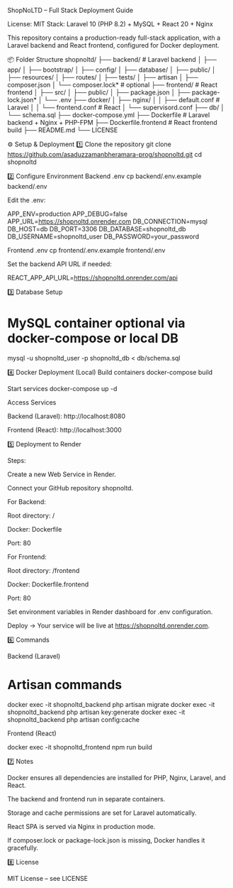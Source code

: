 ShopNoLTD – Full Stack Deployment Guide

License: MIT
Stack: Laravel 10 (PHP 8.2) + MySQL + React 20 + Nginx

This repository contains a production-ready full-stack application, with a Laravel backend and React frontend, configured for Docker deployment.

📦 Folder Structure
shopnoltd/
├── backend/                 # Laravel backend
│   ├── app/
│   ├── bootstrap/
│   ├── config/
│   ├── database/
│   ├── public/
│   ├── resources/
│   ├── routes/
│   ├── tests/
│   ├── artisan
│   ├── composer.json
│   └── composer.lock*       # optional
├── frontend/                # React frontend
│   ├── src/
│   ├── public/
│   ├── package.json
│   ├── package-lock.json*
│   └── .env
├── docker/
│   ├── nginx/
│   │   ├── default.conf     # Laravel
│   │   └── frontend.conf    # React
│   └── supervisord.conf
├── db/
│   └── schema.sql
├── docker-compose.yml
├── Dockerfile               # Laravel backend + Nginx + PHP-FPM
├── Dockerfile.frontend      # React frontend build
├── README.md
└── LICENSE

⚙️ Setup & Deployment
1️⃣ Clone the repository
git clone https://github.com/asaduzzamanbheramara-prog/shopnoltd.git
cd shopnoltd

2️⃣ Configure Environment
Backend .env
cp backend/.env.example backend/.env


Edit the .env:

APP_ENV=production
APP_DEBUG=false
APP_URL=https://shopnoltd.onrender.com
DB_CONNECTION=mysql
DB_HOST=db
DB_PORT=3306
DB_DATABASE=shopnoltd_db
DB_USERNAME=shopnoltd_user
DB_PASSWORD=your_password

Frontend .env
cp frontend/.env.example frontend/.env


Set the backend API URL if needed:

REACT_APP_API_URL=https://shopnoltd.onrender.com/api

3️⃣ Database Setup
# MySQL container optional via docker-compose or local DB
mysql -u shopnoltd_user -p shopnoltd_db < db/schema.sql

4️⃣ Docker Deployment (Local)
Build containers
docker-compose build

Start services
docker-compose up -d

Access Services

Backend (Laravel): http://localhost:8080

Frontend (React): http://localhost:3000

5️⃣ Deployment to Render

Steps:

Create a new Web Service in Render.

Connect your GitHub repository shopnoltd.

For Backend:

Root directory: /

Docker: Dockerfile

Port: 80

For Frontend:

Root directory: /frontend

Docker: Dockerfile.frontend

Port: 80

Set environment variables in Render dashboard for .env configuration.

Deploy → Your service will be live at https://shopnoltd.onrender.com.

6️⃣ Commands

Backend (Laravel)

# Artisan commands
docker exec -it shopnoltd_backend php artisan migrate
docker exec -it shopnoltd_backend php artisan key:generate
docker exec -it shopnoltd_backend php artisan config:cache


Frontend (React)

docker exec -it shopnoltd_frontend npm run build

7️⃣ Notes

Docker ensures all dependencies are installed for PHP, Nginx, Laravel, and React.

The backend and frontend run in separate containers.

Storage and cache permissions are set for Laravel automatically.

React SPA is served via Nginx in production mode.

If composer.lock or package-lock.json is missing, Docker handles it gracefully.

8️⃣ License

MIT License – see LICENSE

